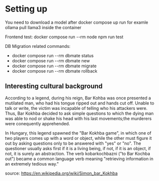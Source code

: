 # Setting up

You need to download a model after docker compose up
run for examle ollama pull llama3 inside the container

Frontend test: docker compose run --rm node npm run test

DB Migration related commands:

- docker compose run --rm dbmate status
- docker compose run --rm dbmate new <name>
- docker compose run --rm dbmate migrate
- docker compose run --rm dbmate rollback

## Interesting cultural background

According to a legend, during his reign, Bar Kohba was once presented a mutilated man, who had his tongue ripped out and hands cut off. Unable to talk or write, the victim was incapable of telling who his attackers were. Thus, Bar Kokhba decided to ask simple questions to which the dying man was able to nod or shake his head with his last movements;the murderers were conequently apprehended.

In Hungary, this legend spawned the "Bar Kokhba game", in which one of two players comes up with a word or object, while the other must figure it out by asking questions only to be answered with "yes" or "no". The questioner usually asks first if it is a living being, if not, if it is an object, if not, it is surely an abstraction. The verb kobarkochbazni ("to Bar Kochba out") became a common language verb meaning "retrieving information in an extremely tedious way."

source: https://en.wikipedia.org/wiki/Simon_bar_Kokhba
